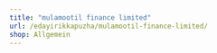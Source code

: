 ```yaml
---
title: "mulamootil finance limited"
url: /edayirikkapuzha/mulamootil-finance-limited/
shop: Allgemein
---
```

